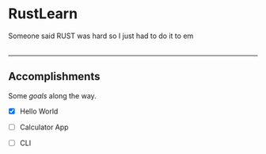 # RustLearn
Someone said RUST was hard so I just had to do it to em <br>
<br>
<hr>

## Accomplishments <br>

Some _goals_ along the way. <br>
- [x] Hello World <br>
- [ ] Calculator App <br>
- [ ] CLI

